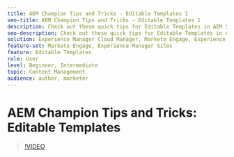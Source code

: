 ```yaml
---
title: AEM Champion Tips and Tricks - Editable Templates 1
seo-title: AEM Champion Tips and Tricks - Editable Templates 1
description: Check out these quick tips for Editable Templates in AEM Sites by AEM Champion and expert, Greg Dimeris. Try them out in your instance today.
seo-description: Check out these quick tips for Editable Templates in AEM Sites by AEM Champion and expert, Greg Dimeris. Try them out in your instance today.
solution: Experience Manager Cloud Manager, Marketo Engage, Experience Manager Sites
feature-set: Marketo Engage, Experience Manager Sites
feature: Editable Templates
role: User
level: Beginner, Intermediate
topic: Content Management
audience: author, marketer
---
```

# AEM Champion Tips and Tricks: Editable Templates

>[!VIDEO](https://video.tv.adobe.com/v/3409424?quality=12&learn=on)
